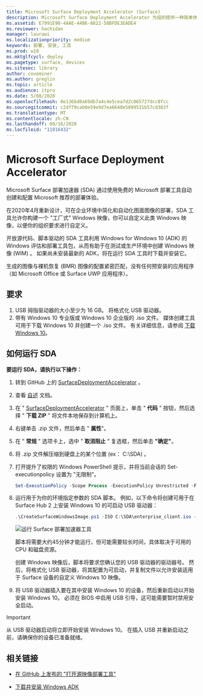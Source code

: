 ```yaml
---
title: Microsoft Surface Deployment Accelerator (Surface)
description: Microsoft Surface Deployment Accelerator 为组织提供一种简单快速的部署机制，以用于重置 Surface 设备的映像。
ms.assetid: E7991E90-4AAE-44B6-8822-58BFDE3EADE4
ms.reviewer: hachidan
manager: laurawi
ms.localizationpriority: medium
keywords: 部署, 安装, 工具
ms.prod: w10
ms.mktglfcycl: deploy
ms.pagetype: surface, devices
ms.sitesec: library
author: coveminer
ms.author: greglin
ms.topic: article
ms.audience: itpro
ms.date: 5/08/2020
ms.openlocfilehash: 0e136bd0a69db7a4c4e5cea7d2c065727dcc8fcc
ms.sourcegitcommit: c2df79cab0e59e9d7ea6640e5899531b57cd383f
ms.translationtype: MT
ms.contentlocale: zh-CN
ms.lasthandoff: 09/16/2020
ms.locfileid: "11016432"
---
```

# Microsoft Surface Deployment Accelerator

Microsoft Surface 部署加速器 (SDA) 通过使用免费的 Microsoft 部署工具自动创建和配置 Microsoft 推荐的部署体验。

在2020年4月重新设计，可在企业环境中简化和自动化图面图像的部署，SDA 工具允许你构建一个 "工厂式" Windows 映像，你可以自定义此类 Windows 映像，以便你的组织要求进行自定义。

开放源代码、脚本驱动的 SDA 工具利用 Windows for Windows 10 (ADK) 的 Windows 评估和部署工具包，从而有助于在测试或生产环境中创建 Windows 映像 (WIM) 。 如果尚未安装最新的 ADK，将在运行 SDA 工具时下载并安装它。

生成的图像与裸机恢复 (BMR) 图像的配置紧密匹配，没有任何预安装的应用程序（如 Microsoft Office 或 Surface UWP 应用程序）。

## 要求

1. USB 拇指驱动器的大小至少为 16 GB。 将格式化 USB 驱动器。
2. 带有 Windows 10 专业版或 Windows 10 企业版的 .iso 文件。 媒体创建工具可用于下载 Windows 10 并创建一个 .iso 文件。 有关详细信息，请参阅 [下载 Windows 10](https://www.microsoft.com/software-download/windows10)。

## 如何运行 SDA

**要运行 SDA，请执行以下操作：**

1. 转到 GitHub 上的 [SurfaceDeploymentAccelerator](https://github.com/microsoft/SurfaceDeploymentAccelerator) 。 
2. 查看 [自述](https://github.com/microsoft/SurfaceDeploymentAccelerator/blob/master/README.md) 文档。
3. 在 " [SurfaceDeploymentAccelerator](https://github.com/microsoft/SurfaceDeploymentAccelerator) " 页面上，单击 " **代码** " 按钮，然后选择 " **下载 ZIP** " 将文件本地保存到计算机上。
4. 右键单击 .zip 文件，然后单击 " **属性**"。
5. 在 " **常规** " 选项卡上，选中 " **取消阻止** " 复选框，然后单击 **"确定"**。
6. 将 .zip 文件解压缩到硬盘上的某个位置 (ex： C:\SDA) 。
7. 打开提升了权限的 Windows PowerShell 提示，并将当前会话的 Set-executionpolicy 设置为 "无限制"。

    ```powershell
    Set-ExecutionPolicy -Scope Process -ExecutionPolicy Unrestricted -Force
    ```
8. 运行用于为你的环境指定参数的 SDA 脚本。 例如，以下命令将创建可用于在 Surface Hub 2 上安装 Windows 10 的可启动 USB 驱动器：

    ```powershell
    .\CreateSurfaceWindowsImage.ps1 -ISO C:\SDA\enterprise_client.iso -OSSKU Enterprise -DestinationFolder C:\Output -Device SurfaceHub2 -CreateUSB $True
    ```

   ![运行 Surface 部署加速器工具](images/sda1.png)

    脚本将需要大约45分钟才能运行，但可能需要较长时间，具体取决于可用的 CPU 和磁盘资源。 

    创建 Windows 映像后，脚本将要求您确认您的 USB 驱动器的驱动器号。 然后，将格式化 USB 驱动器，将其配置为可启动，并复制文件以允许安装适用于 Surface 设备的自定义 Windows 10 映像。

9. 将 USB 驱动器插入要在其中安装 Windows 10 的设备，然后重新启动以开始安装 Windows 10。 必须在 BIOS 中启用 USB 引导，这可能需要暂时禁用安全启动。

> [!IMPORTANT]
> 从 USB 驱动器启动将立即开始安装 Windows 10。 在插入 USB 并重新启动之前，请确保你的设备已准备就绪。 

## 相关链接

 - [在 GitHub 上发布的 "打开源映像部署工具"](https://techcommunity.microsoft.com/t5/surface-it-pro-blog/open-source-image-deployment-tool-released-on-github/ba-p/1314115)

 - [下载并安装 Windows ADK](https://docs.microsoft.com/windows-hardware/get-started/adk-install)

